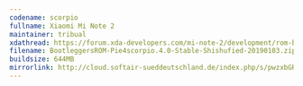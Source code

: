 ```yaml
---
codename: scorpio
fullname: Xiaomi Mi Note 2
maintainer: tribual
xdathread: https://forum.xda-developers.com/mi-note-2/development/rom-bootleggers-t3875691
filename: BootleggersROM-Pie4scorpio.4.0-Stable-Shishufied-20190103.zip
buildsize: 644MB
mirrorlink: http://cloud.softair-sueddeutschland.de/index.php/s/pwzxbGRx4riz3ri
---
```

